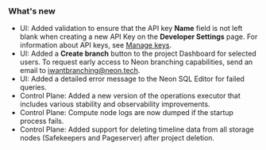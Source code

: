 ### What's new

- UI: Added validation to ensure that the API key **Name** field is not left blank when creating a new API Key on the **Developer Settings** page. For information about API keys, see [Manage keys](/docs/get-started-with-neon/using-api-keys/).
- UI: Added a **Create branch** button to the project Dashboard for selected users. To request early access to Neon branching capabilities, send an email to [iwantbranching@neon.tech](mailto:iwantbranching@neon.tech).
- UI: Added a detailed error message to the Neon SQL Editor for failed queries.
- Control Plane: Added a new version of the operations executor that includes various stability and observability improvements.
- Control Plane: Compute node logs are now dumped if the startup process fails.
- Control Plane: Added support for deleting timeline data from all storage nodes (Safekeepers and Pageserver) after project deletion.
